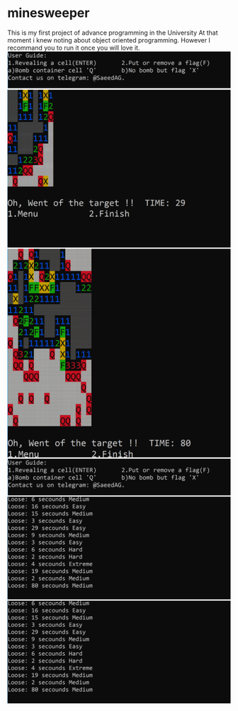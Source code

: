 # minesweeper
This is my first project of advance programming in the University
At that moment i knew noting about object oriented programming. However I recommand you to run it once you will love it.
![user guide](https://github.com/SaeedAllGray/minesweeper/blob/master/images/image%204.PNG)
![game](https://github.com/SaeedAllGray/minesweeper/blob/master/images/image%201.PNG)
![game](https://github.com/SaeedAllGray/minesweeper/blob/master/images/image%202.PNG)
![game](https://github.com/SaeedAllGray/minesweeper/blob/master/images/image%204.PNG)
![game](https://github.com/SaeedAllGray/minesweeper/blob/master/images/image%203.PNG)
![leaderboard](https://github.com/SaeedAllGray/minesweeper/blob/master/images/image%203.PNG)
